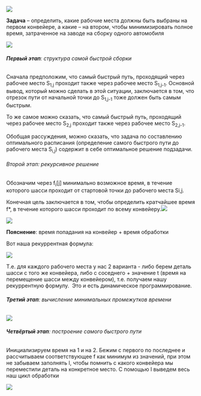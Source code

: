 ![](https://lh6.googleusercontent.com/AQuFnqoByo24alAIAVrrtnkvzVYKHm13ci6QcfMD7blPMNzpBsWUB6cre1A5fKSqJKfqlQ_vcy7yJuwpEqLbX1MBWQDOcbV1Qpa5-IcJBym18JmywzRUKg7ZERloWu0D6ZXnqIUdgfZqoBZD-2BStzM)

**Задача** – определить, какие рабочие места должны быть выбраны на первом конвейере, а какие – на втором, чтобы минимизировать полное время, затраченное на заводе на сборку одного автомобиля

![](https://lh3.googleusercontent.com/VQa7BENNQ5qRAf0qePGF1WcRQnD5yl69OH2trho8SsZo5EHWqMnBSCy98PbBQVIbmIjNxlqVLvynlxRmdA5IBsHidt9vWWJhWjMm8MTskCSuPd_j9iCivLMoqk_XAQoBUzqdBQZDBh5waomYq9JNGFA)

###### **Первый этап**: структура самой быстрой сборки

Сначала предположим, что самый быстрый путь, проходящий через рабочее место S<sub>1,j</sub> проходит также через рабочее место S<sub>1,j-1</sub>. Основной вывод, который можно сделать в этой ситуации, заключается в том, что отрезок пути от начальной точки до S<sub>1,j-1</sub> тоже должен быть самым быстрым.

То же самое можно сказать, что самый быстрый путь, проходящий через рабочее место S<sub>2,j</sub> проходит также через рабочее место S<sub>2,j-1</sub>.

Обобщая рассуждения, можно сказать, что задача по составлению оптимального расписания (определение самого быстрого пути до рабочего места S<sub>i,j</sub>) содержит в себе оптимальное решение подзадачи.


###### Второй этап: рекурсивное решение

Обозначим через f<sub>i</sub>[j] минимально возможное время, в течение которого шасси проходит от стартовой точки до рабочего места Si,j.

Конечная цель заключается в том, чтобы определить кратчайшее время f*, в течение которого шасси проходит по всему конвейеру.![](https://lh3.googleusercontent.com/8MkYrJwNBslzXCbkiWN4gS9DfqmLRBMiHHqXkApAfq_dbCxOHkELguFNGzIWKaM7cvT8FbIjZKPG1alKuKpWDwW1AGZPkK5ERDjA8Etl7iHwHLfr8lq5fglAcz43sY-imo6APD8bte5htUi4B27-mcI)

![](https://lh3.googleusercontent.com/NqrJf-D-duxnevMHqwzLnjNe7IPBJ3PfeyZ-5-yOkkgekeZbUztC-noCxEWomIkjsGga5uSK_GJngyk8K2kgzW4ono2Drk4rl4bk6xOfuGGV8a91eYNLj1pH79hWBv4T0usMGFMHE0C37UcUzdroPag)

**Пояснение**: время попадания на конвейер + время обработки

Вот наша рекуррентная формула:

![](https://lh6.googleusercontent.com/WqdV2VOiOrK6WtIHxfkfHZWZtNfTXiCQQ-Y9nfXUxT3sgIKl7nxXAgL00Wo0AyPe8tGtzn3SQuLcuazrpO2Zs1aDe9lmQYDj2I2xFpS98otTAi4pnFeWjPezmzLjumraKeevMTTR7xcfwqERqw-hHuw)

Т.е. для каждого рабочего места у нас 2 варианта - либо берем деталь шасси с того же конвейера, либо с соседнего + значение t (время на перемещение шасси между конвейером), т.е. получаем нашу рекуррентную формулу.  Это и есть динамическое программирование. 

###### **Третий этап**: вычисление минимальных промежутков времени

![](https://lh5.googleusercontent.com/39llmqFgLJAMipqHbNAJ1MQp5I66kCMSsj_YUx3Emzj4bHwrHTdrcL3g7ltp7S724rveAFGsoVmxClSeWCJlqMIT17tVENHYxiVPa_BkbDxt2K4Ly2vB1TM9KIArBkd-nXOOLbjibwrUXD5XHzG4KI8)

###### **Четвёртый этап**: построение самого быстрого пути

Инициализируем время на 1 и на 2. Бежим с первого по последнее и рассчитываем соответствующее f как минимум из значений, при этом не забываем заполнять l, чтобы помнить с какого конвейера мы переместили деталь на конкретное место. С помощью l выведем весь наш цикл обработки

![](https://lh5.googleusercontent.com/IUaSsfrpXvjFUCsnPgY-xr7844QOafzS7D7KtT3BsE6UiFKEoxq_reHppZdw53eOYr2HCa-4exRbJ_VtWRtWMuNZ5qv1erUQ0F1rj8sb9wkYE8ltkqfn4hRdhNjGOWwQR-51aRYFSQt23zeptc5_nDA)